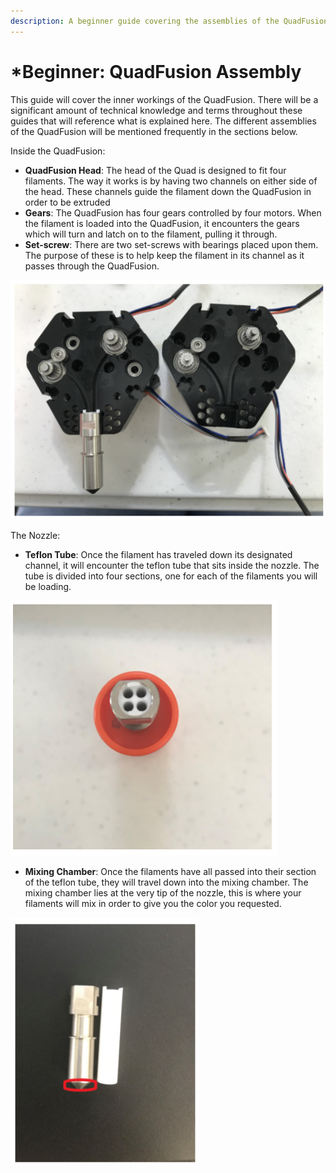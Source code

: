 ```yaml
---
description: A beginner guide covering the assemblies of the QuadFusion.
---
```


# \*Beginner: QuadFusion Assembly

This guide will cover the inner workings of the QuadFusion. There will be a significant amount of technical knowledge and terms throughout these guides that will reference what is explained here. The different assemblies of the QuadFusion will be mentioned frequently in the sections below.

Inside the QuadFusion:

* **QuadFusion Head**: The head of the Quad is designed to fit four filaments. The way it works is by having two channels on either side of the head. These channels guide the filament down the QuadFusion in order to be extruded
* **Gears**: The QuadFusion has four gears controlled by four motors. When the filament is loaded into the QuadFusion, it encounters the gears which will turn and latch on to the filament, pulling it through. 
* **Set-screw**: There are two set-screws with bearings placed upon them. The purpose of these is to help keep the filament in its channel as it passes through the QuadFusion.

![](../.gitbook/assets/image%20%2843%29.png)

The Nozzle:

* **Teflon Tube**: Once the filament has traveled down its designated channel, it will encounter the teflon tube that sits inside the nozzle. The tube is divided into four sections, one for each of the filaments you will be loading.

![](../.gitbook/assets/image%20%2828%29.png)

* **Mixing Chamber**: Once the filaments have all passed into their section of the teflon tube, they will travel down into the mixing chamber. The mixing chamber lies at the very tip of the nozzle, this is where your filaments will mix in order to give you the color you requested. 

![](../.gitbook/assets/image%20%2852%29.png)

